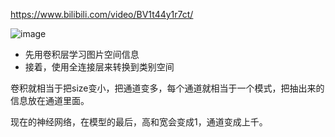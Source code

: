 https://www.bilibili.com/video/BV1t44y1r7ct/

![image](https://user-images.githubusercontent.com/49408146/153793327-65264431-5312-40d9-98cb-ac0cbe799d3c.png)

* 先用卷积层学习图片空间信息
* 接着，使用全连接层来转换到类别空间

卷积就相当于把size变小，把通道变多，每个通道就相当于一个模式，把抽出来的信息放在通道里面。

现在的神经网络，在模型的最后，高和宽会变成1，通道变成上千。
